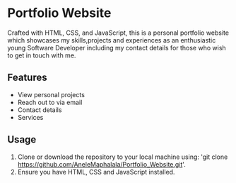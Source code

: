 # Portfolio Website
Crafted with HTML, CSS, and JavaScript, this is a personal portfolio website which showcases my skills,projects and experiences as an enthusiastic young Software Developer including my contact details for those who wish to get in touch with me. 

## Features
- View personal projects
- Reach out to via email
- Contact details
- Services

## Usage

1. Clone or download the repository to your local machine using: 'git clone https://github.com/AneleMaphalala/Portfolio_Website.git'.
2. Ensure you have HTML, CSS and JavaScript installed.





